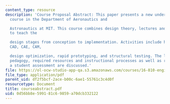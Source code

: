 ```yaml
---
content_type: resource
description: 'Course Proposal Abstract: This paper presents a new undergraduate design
  course in the Department of Aeronautics and

  Astronautics at MIT. This course combines design theory, lectures and hands-on activities
  to teach the

  design stages from conception to implementation. Activities include hand sketching,
  CAD, CAE, CAM,

  design optimization, rapid prototyping, and structural testing. The learning objectives,
  pedagogy, required resources and instructional processes as well as results from
  a student assessment are discussed.'
file: https://ol-ocw-studio-app-qa.s3.amazonaws.com/courses/16-810-engineering-design-and-rapid-prototyping-january-iap-2005/0d56bb8e599181c69859a70dcb332122_courseabstract.pdf
file_type: application/pdf
parent_uid: df2f5bcf-2ace-b00c-6ae1-55761c3c4d0f
resourcetype: Document
title: courseabstract.pdf
uid: 0d56bb8e-5991-81c6-9859-a70dcb332122
---
```

